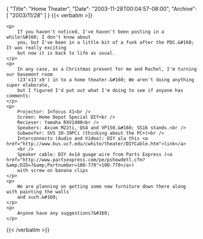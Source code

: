 {
  "Title": "Home Theater",
  "Date": "2003-11-28T00:04:57-08:00",
  "Archive": [
    "2003/11/28"
  ]
}
{{< verbatim >}}

    <p>
        If you haven't noticed, I've haven't been posting in a while!&#160; I don't know about
        you, but I've been in a little bit of a funk after the PDC.&#160; It was really exciting
        but now it is back to life as usual. 
    </p>
    <p>
        In any case, as a Christmas present for me and Rachel, I'm turning our basement room
        (23'x13'x9') in to a home theater.&#160; We aren't doing anything super elaborate,
        but I figured I'd put out what I'm doing to see if anyone has comments: 
    </p>
    <p>
        Projector: Infocus X1<br />
        Screen: Home Depot Special DIY<br />
        Reciever: Yamaha RXV1400<br />
        Speakers: Axiom M22ti, QS4 and VP150.&#160; SS16 stands.<br />
        Subwoofer: SVS 20-39PCi (thinking about the PC+)<br />
        Interconnects (Audio and Video): DIY ala this <a href="http://www.bus.ucf.edu/cwhite/theater/DIYCable.htm">link</a> 
        <br />
        Speaker cable: DIY 4x14 guage wire from Parts Express (<a href="http://www.partsexpress.com/pe/pshowdetl.cfm?&amp;DID=7&amp;Partnumber=100-770">100-770</a>)
        with screw on banana clips 
    </p>
    <p>
        We are planning on getting some new furniture down there along with painting the walls
        and such.&#160; 
    </p>
    <p>
        Anyone have any suggestions?&#160; 
    </p>

{{< /verbatim >}}
